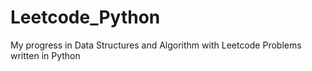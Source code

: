 # Leetcode_Python
My progress in Data Structures and Algorithm with Leetcode Problems written in Python
